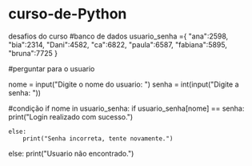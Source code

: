 # curso-de-Python
desafios do curso
#banco de dados 
usuario_senha ={
    "ana":2598,
    "bia":2314,
    "Dani":4582,
    "ca":6822,
    "paula":6587,
    "fabiana":5895,
    "bruna":7725
}

#perguntar para o usuario

nome = input("Digite o nome do usuario: ")
senha = int(input("Digite a senha: "))

#condição 
if nome in usuario_senha:
    if usuario_senha[nome] == senha:
        print("Login realizado com sucesso.")

    else:
        print("Senha incorreta, tente novamente.")
else:
    print("Usuario não encontrado.")
